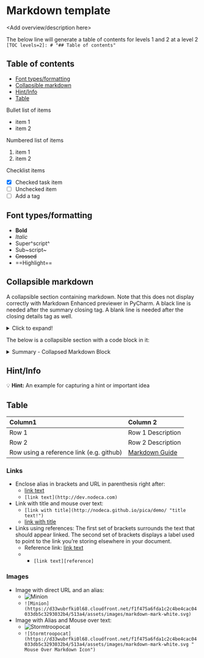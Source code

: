# Markdown template

<Add overview/description here>

The below line will generate a table of contents for levels 1 and 2 at a level 2
`[TOC levels=2]: # "## Table of contents"`

[TOC levels=2]: # "## Table of contents"

## Table of contents
- [Font types/formatting](#font-typesformatting)
- [Collapsible markdown](#collapsible-markdown)
- [Hint/Info](#hintinfo)
- [Table](#table)

Bullet list of items
* item 1
* item 2

Numbered list of items
1. item 1
2. item 2

Checklist items
- [x] Checked task item
- [ ] Unchecked item
- [ ] Add a tag

## Font types/formatting

- **Bold**
- *Italic*
- Super^script^
- Sub~script~
- ~~Crossed~~
- ==Highlight==

## Collapsible markdown

A collapsible section containing markdown.  Note that this does not display correctly with Markdown Enhanced previewer
in PyCharm.  A black line is needed after the summary closing tag.  A blank line is needed after the closing details tag as well.

<details>
<summary>Click to expand!</summary>

### Collapsible Section with Markdown

1. The heading above this numbered list as well as the numbered list will be hidden.
2. Second Item
   3. Sub item
   4. Sub Item
</details>

The below is a collapsible section with a code block in it:

<details>
<summary>Summary - Collapsed Markdown Block</summary>
<p>

```c#
public class Order
{
    public int OrderId { get; set; }
    public int CustomerId { get; set; }

    public List<int> Products { get; set; }
}
```

</p>
</details>

## Hint/Info

:bulb: **Hint:** An example for capturing a hint or important idea

## Table

| Column1                                  | Column 2                             |
|:-----------------------------------------|:-------------------------------------|
| Row 1                                    | Row 1 Description                    |
| Row 2                                    | Row 2 Description                    |
| Row using a reference link (e.g. github) | [Markdown Guide][Markdown Guide.org] |

### Links
* Enclose alias in brackets and URL in parenthesis right after:
  * [link text](http://dev.nodeca.com)
  * `[link text](http://dev.nodeca.com)`
* Link with title and mouse over text:
  * `[link with title](http://nodeca.github.io/pica/demo/ "title text!")`
  * [link with title](http://nodeca.github.io/pica/demo/ "title text!")
* Links using references: The first set of brackets surrounds the text that should appear linked. The second set of brackets displays a label used to point to the link you’re storing elsewhere in your document.
  * Reference link: [link text][reference]
  * * `[link text][reference]`

<!--- Comment: Add any Reference links below -->
[reference]: https://en.wikipedia.org/wiki/Hobbit#Lifestyle  "Title"
[Markdown Guide.org]: https://www.markdownguide.org/basic-syntax/
[HackMD-it]: https://hackmd.io/c/tutorials/%2Fs%2Fhackmd-it
[Markdown Icon]: https://d33wubrfki0l68.cloudfront.net/f1f475a6fda1c2c4be4cac04033db5c3293032b4/513a4/assets/images/markdown-mark-white.svg

### Images
* Image with direct URL and an alias:
  * ![Minion](https://d33wubrfki0l68.cloudfront.net/f1f475a6fda1c2c4be4cac04033db5c3293032b4/513a4/assets/images/markdown-mark-white.svg)
  * `![Minion](https://d33wubrfki0l68.cloudfront.net/f1f475a6fda1c2c4be4cac04033db5c3293032b4/513a4/assets/images/markdown-mark-white.svg)`
* Image with Alias and Mouse over text:
  * ![Stormtroopocat](https://d33wubrfki0l68.cloudfront.net/f1f475a6fda1c2c4be4cac04033db5c3293032b4/513a4/assets/images/markdown-mark-white.svg " Mouse Over Markdown Icon")
  * `![Stormtroopocat](https://d33wubrfki0l68.cloudfront.net/f1f475a6fda1c2c4be4cac04033db5c3293032b4/513a4/assets/images/markdown-mark-white.svg " Mouse Over Markdown Icon")`